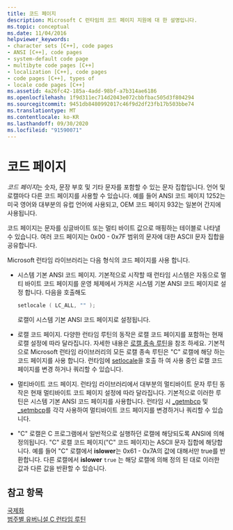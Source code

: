 ```yaml
---
title: 코드 페이지
description: Microsoft C 런타임의 코드 페이지 지원에 대 한 설명입니다.
ms.topic: conceptual
ms.date: 11/04/2016
helpviewer_keywords:
- character sets [C++], code pages
- ANSI [C++], code pages
- system-default code page
- multibyte code pages [C++]
- localization [C++], code pages
- code pages [C++], types of
- locale code pages [C++]
ms.assetid: 4a26fc42-185a-4add-98bf-a7b314ae6186
ms.openlocfilehash: 1f9d311ec714d2043e072cbbfbac505d3f804294
ms.sourcegitcommit: 9451db8480992017c46f9d2df23fb17b503bbe74
ms.translationtype: MT
ms.contentlocale: ko-KR
ms.lasthandoff: 09/30/2020
ms.locfileid: "91590071"
---
```

# <a name="code-pages"></a>코드 페이지

*코드 페이지*는 숫자, 문장 부호 및 기타 문자를 포함할 수 있는 문자 집합입니다. 언어 및 로캘마다 다른 코드 페이지를 사용할 수 있습니다. 예를 들어 ANSI 코드 페이지 1252는 미국 영어와 대부분의 유럽 언어에 사용되고, OEM 코드 페이지 932는 일본어 간지에 사용됩니다.

코드 페이지는 문자를 싱글바이트 또는 멀티 바이트 값으로 매핑하는 테이블로 나타낼 수 있습니다. 여러 코드 페이지는 0x00 - 0x7F 범위의 문자에 대한 ASCII 문자 집합을 공유합니다.

Microsoft 런타임 라이브러리는 다음 형식의 코드 페이지를 사용 합니다.

- 시스템 기본 ANSI 코드 페이지. 기본적으로 시작할 때 런타임 시스템은 자동으로 멀티 바이트 코드 페이지를 운영 체제에서 가져온 시스템 기본 ANSI 코드 페이지로 설정 합니다. 다음을 호출해도

    ```C
    setlocale ( LC_ALL, "" );
    ```

   로캘이 시스템 기본 ANSI 코드 페이지로 설정됩니다.

- 로캘 코드 페이지. 다양한 런타임 루틴의 동작은 로캘 코드 페이지를 포함하는 현재 로캘 설정에 따라 달라집니다. 자세한 내용은 [로캘 종속 루틴](../c-runtime-library/locale.md)을 참조 하세요. 기본적으로 Microsoft 런타임 라이브러리의 모든 로캘 종속 루틴은 "C" 로캘에 해당 하는 코드 페이지를 사용 합니다. 런타임에 [setlocale](../c-runtime-library/reference/setlocale-wsetlocale.md)을 호출 하 여 사용 중인 로캘 코드 페이지를 변경 하거나 쿼리할 수 있습니다.

- 멀티바이트 코드 페이지. 런타임 라이브러리에서 대부분의 멀티바이트 문자 루틴 동작은 현재 멀티바이트 코드 페이지 설정에 따라 달라집니다. 기본적으로 이러한 루틴은 시스템 기본 ANSI 코드 페이지를 사용합니다. 런타임 시 [_getmbcp](../c-runtime-library/reference/getmbcp.md) 및 [_setmbcp](../c-runtime-library/reference/setmbcp.md)를 각각 사용하여 멀티바이트 코드 페이지를 변경하거나 쿼리할 수 있습니다.

- "C" 로캘은 C 프로그램에서 일반적으로 실행하던 로캘에 해당되도록 ANSI에 의해 정의됩니다. "C" 로캘 코드 페이지("C" 코드 페이지)는 ASCII 문자 집합에 해당합니다. 예를 들어 "C" 로캘에서 **islower**는 0x61 - 0x7A의 값에 대해서만 true를 반환합니다. 다른 로캘에서 **islower** `true` 는 해당 로캘에 의해 정의 된 대로 이러한 값과 다른 값을 반환할 수 있습니다.

## <a name="see-also"></a>참고 항목

[국제화](../c-runtime-library/internationalization.md)\
[범주별 유버니설 C 런타임 루틴](../c-runtime-library/run-time-routines-by-category.md)
